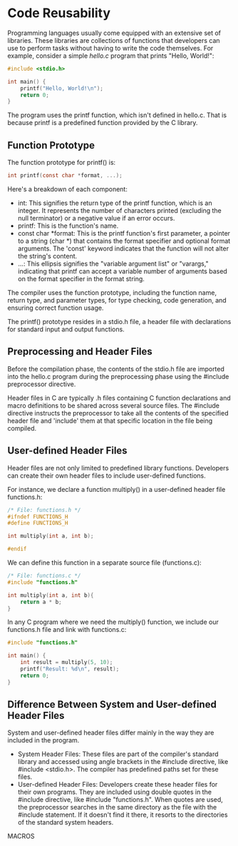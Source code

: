 # Code Reusability

Programming languages usually come equipped with an extensive set of libraries. These libraries are collections of functions that developers can use to perform tasks without having to write the code themselves. For example, consider a simple _hello.c_ program that prints "Hello, World!":&#x20;

```c
#include <stdio.h>

int main() {
    printf("Hello, World!\n");
    return 0; 
}
```

The program uses the printf function, which isn't defined in hello.c. That is because printf is a predefined function provided by the C library.&#x20;



## Function Prototype&#x20;

The function prototype for printf() is:

```c
int printf(const char *format, ...);
```

Here's a breakdown of each component:

* int: This signifies the return type of the printf function, which is an integer. It represents the number of characters printed (excluding the null terminator) or a negative value if an error occurs.
* printf: This is the function's name.
* const char \*format: This is the printf function's first parameter, a pointer to a string (char \*) that contains the format specifier and optional format arguments. The 'const' keyword indicates that the function will not alter the string's content.
* ...: This ellipsis signifies the "variable argument list" or "varargs," indicating that printf can accept a variable number of arguments based on the format specifier in the format string.

The compiler uses the function prototype, including the function name, return type, and parameter types, for type checking, code generation, and ensuring correct function usage.

The printf() prototype resides in a stdio.h file, a header file with declarations for standard input and output functions.

## Preprocessing and Header Files

Before the compilation phase, the contents of the stdio.h file are imported into the hello.c program during the preprocessing phase using the #include preprocessor directive.

Header files in C are typically .h files containing C function declarations and macro definitions to be shared across several source files. The #include directive instructs the preprocessor to take all the contents of the specified header file and 'include' them at that specific location in the file being compiled.

## User-defined Header Files&#x20;

Header files are not only limited to predefined library functions. Developers can create their own header files to include user-defined functions.

For instance, we declare a function multiply() in a user-defined header file functions.h:

```c
/* File: functions.h */
#ifndef FUNCTIONS_H
#define FUNCTIONS_H

int multiply(int a, int b);

#endif
```

We can define this function in a separate source file (functions.c):

```c
/* File: functions.c */
#include "functions.h"

int multiply(int a, int b){
    return a * b;
}
```

In any C program where we need the multiply() function, we include our functions.h file and link with functions.c:

```c
#include "functions.h"

int main() {
    int result = multiply(5, 10);
    printf("Result: %d\n", result);
    return 0; 
}
```

## Difference Between System and User-defined Header Files

System and user-defined header files differ mainly in the way they are included in the program.&#x20;

* System Header Files: These files are part of the compiler's standard library and accessed using angle brackets in the #include directive, like #include \<stdio.h>. The compiler has predefined paths set for these files.
* User-defined Header Files: Developers create these header files for their own programs. They are included using double quotes in the #include directive, like #include "functions.h". When quotes are used, the preprocessor searches in the same directory as the file with the #include statement. If it doesn't find it there, it resorts to the directories of the standard system headers.



MACROS

